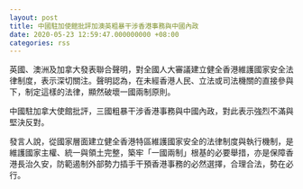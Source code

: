 ```yaml
---
layout: post
title: 中國駐加使館批評加澳英粗暴干涉香港事務與中國內政
date: 2020-05-23 12:59:47.000000000 +08:00
categories: rss
---
```


英國、澳洲及加拿大發表聯合聲明，對全國人大審議建立健全香港維護國家安全法律制度，表示深切關注。聲明認為，在未經香港人民、立法或司法機關的直接參與下，制定這樣的法律，顯然破壞一國兩制原則。

中國駐加拿大使館批評，三國粗暴干涉香港事務與中國內政，對此表示強烈不滿與堅決反對。

發言人說，從國家層面建立健全香港特區維護國家安全的法律制度與執行機制，是維護國家主權、統一與領土完整，築牢「一國兩制」根基的必要舉措，亦是保障香港長治久安，防範遏制外部勢力插手干預香港事務的必然選擇，合理合法，勢在必行。
